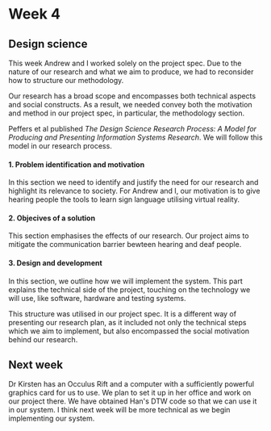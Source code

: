 # Week 4
## Design science
This week Andrew and I worked solely on the project spec. Due to the nature of our research and what we aim to produce, we had to reconsider how to structure our methodology.

Our research has a broad scope and encompasses both technical aspects and social constructs. As a result, we needed convey both the motivation and method in our project spec, in particular, the methodology section. 

Peffers et al published *The Design Science Research Process: A Model for Producing and Presenting Information Systems Research*. We will follow this model in our research process. 

#### 1. Problem identification and motivation
In this section we need to identify and justify the need for our research and highlight its relevance to society. For Andrew and I, our motivation is to give hearing people the tools to learn sign language utilising virtual reality. 

#### 2. Objecives of a solution
This section emphasises the effects of our research. Our project aims to mitigate the communication barrier bewteen hearing and deaf people.

#### 3. Design and development 
In this section, we outline how we will implement the system. This part explains the technical side of the project, touching on the technology we will use, like software, hardware and testing systems. 

This structure was utilised in our project spec. It is a different way of presenting our research plan, as it included not only the technical steps which we aim to implement, but also encompassed the social motivation behind our research. 

## Next week
Dr Kirsten has an Occulus Rift and a computer with a sufficiently powerful graphics card for us to use. We plan to set it up in her office and work on our project there. We have obtained Han's DTW code so that we can use it in our system. I think next week will be more technical as we begin implementing our system.
